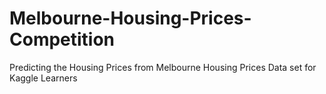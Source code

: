 # Melbourne-Housing-Prices-Competition
Predicting the Housing Prices from Melbourne Housing Prices Data set for Kaggle Learners 
